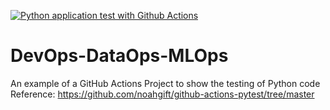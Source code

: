 [![Python application test with Github Actions](https://github.com/ChinSekYi/DevOps-DataOps-MLOps/actions/workflows/testing-ci.yml/badge.svg)](https://github.com/ChinSekYi/DevOps-DataOps-MLOps/actions/workflows/testing-ci.yml)

# DevOps-DataOps-MLOps
An example of a GitHub Actions Project to show the testing of Python code  
Reference: https://github.com/noahgift/github-actions-pytest/tree/master
